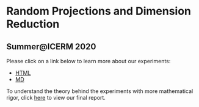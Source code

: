 # Random Projections and Dimension Reduction
## Summer@ICERM 2020

Please click on a link below to learn more about our experiments:
- [HTML](./notebooks/html/Eigenfaces.html)
- [MD](./notebooks/md/Eigenfaces/Eigenfaces.md)

To understand the theory behind the experiments with more mathematical rigor, click [here](link) to view our final report.
